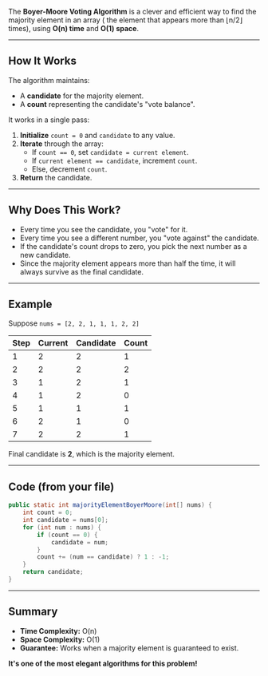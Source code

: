 The **Boyer-Moore Voting Algorithm** is a clever and efficient way to find the majority element in an array (
the element that appears more than ⌊n/2⌋ times), using **O(n) time** and **O(1) space**.

---

## **How It Works**

The algorithm maintains:

- A **candidate** for the majority element.
- A **count** representing the candidate's "vote balance".

It works in a single pass:

1. **Initialize** `count = 0` and `candidate` to any value.
2. **Iterate** through the array:
    - If `count == 0`, set `candidate = current element`.
    - If `current element == candidate`, increment `count`.
    - Else, decrement `count`.
3. **Return** the candidate.

---

## **Why Does This Work?**

- Every time you see the candidate, you "vote" for it.
- Every time you see a different number, you "vote against" the candidate.
- If the candidate's count drops to zero, you pick the next number as a new candidate.
- Since the majority element appears more than half the time, it will always survive as the final candidate.

---

## **Example**

Suppose `nums = [2, 2, 1, 1, 1, 2, 2]`

| Step | Current | Candidate | Count |
|------|---------|-----------|-------|
| 1    | 2       | 2         | 1     |
| 2    | 2       | 2         | 2     |
| 3    | 1       | 2         | 1     |
| 4    | 1       | 2         | 0     | ← count is zero, next element becomes candidate
| 5    | 1       | 1         | 1     |
| 6    | 2       | 1         | 0     | ← count is zero, next element becomes candidate
| 7    | 2       | 2         | 1     |

Final candidate is **2**, which is the majority element.

---

## **Code (from your file)**

```java
public static int majorityElementBoyerMoore(int[] nums) {
    int count = 0;
    int candidate = nums[0];
    for (int num : nums) {
        if (count == 0) {
            candidate = num;
        }
        count += (num == candidate) ? 1 : -1;
    }
    return candidate;
}
```

---

## **Summary**

- **Time Complexity:** O(n)
- **Space Complexity:** O(1)
- **Guarantee:** Works when a majority element is guaranteed to exist.

**It's one of the most elegant algorithms for this problem!**
